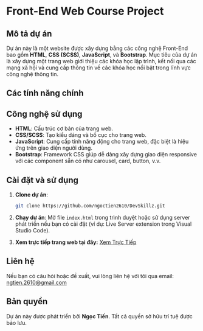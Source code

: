 # Front-End Web Course Project

## Mô tả dự án

Dự án này là một website được xây dựng bằng các công nghệ Front-End bao gồm **HTML**, **CSS (SCSS)**, **JavaScript**, và **Bootstrap**. Mục tiêu của dự án là xây dựng một trang web giới thiệu các khóa học lập trình, kết nối qua các mạng xã hội và cung cấp thông tin về các khóa học nổi bật trong lĩnh vực công nghệ thông tin.

## Các tính năng chính

## Công nghệ sử dụng

- **HTML**: Cấu trúc cơ bản của trang web.
- **CSS/SCSS**: Tạo kiểu dáng và bố cục cho trang web.
- **JavaScript**: Cung cấp tính năng động cho trang web, đặc biệt là hiệu ứng trên giao diện người dùng.
- **Bootstrap**: Framework CSS giúp dễ dàng xây dựng giao diện responsive với các component sẵn có như carousel, card, button, v.v.

## Cài đặt và sử dụng

1. **Clone dự án**:
    ```bash
    git clone https://github.com/ngoctien2610/DevSkillz.git
    ```
    
2. **Chạy dự án**:
   Mở file `index.html` trong trình duyệt hoặc sử dụng server phát triển nếu bạn có cài đặt (ví dụ: Live Server extension trong Visual Studio Code).

3. **Xem trực tiếp trang web tại đây:**
   [Xem Trực Tiếp](https://ngoctien2610.github.io/cineflix/)

## Liên hệ

Nếu bạn có câu hỏi hoặc đề xuất, vui lòng liên hệ với tôi qua email: [ngtien.2610@gmail.com](mailto:ngtien.2610@gmail.com)

## Bản quyền

Dự án này được phát triển bởi **Ngọc Tiến**. Tất cả quyền sở hữu trí tuệ được bảo lưu.

